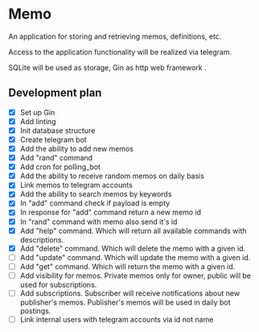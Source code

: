 # Memo

An application for storing and retrieving memos, definitions, etc.

Access to the application functionality will be realized via telegram.

SQLite will be used as storage, Gin as http web framework .

## Development plan

- [x] Set up Gin
- [x] Add linting
- [x] Init database structure
- [x] Create telegram bot
- [x] Add the ability to add new memos
- [x] Add "rand" command
- [x] Add cron for polling_bot
- [x] Add the ability to receive random memos on daily basis
- [x] Link memos to telegram accounts
- [x] Add the ability to search memos by keywords
- [x] In "add" command check if payload is empty
- [x] In response for "add" command return a new memo id
- [x] In "rand" command with memo also send it's id
- [x] Add "help" command. Which will return all available commands with descriptions.
- [x] Add "delete" command. Which will delete the memo with a given id.
- [ ] Add "update" command. Which will update the memo with a given id.
- [ ] Add "get" command. Which will return the memo with a given id.
- [ ] Add visibility for memos. Private memos only for owner, public will be used for subscriptions.
- [ ] Add subscriptions. Subscriber will receive notifications about new publisher's memos. Publisher's memos will be used in daily bot postings.
- [ ] Link internal users with telegram accounts via id not name